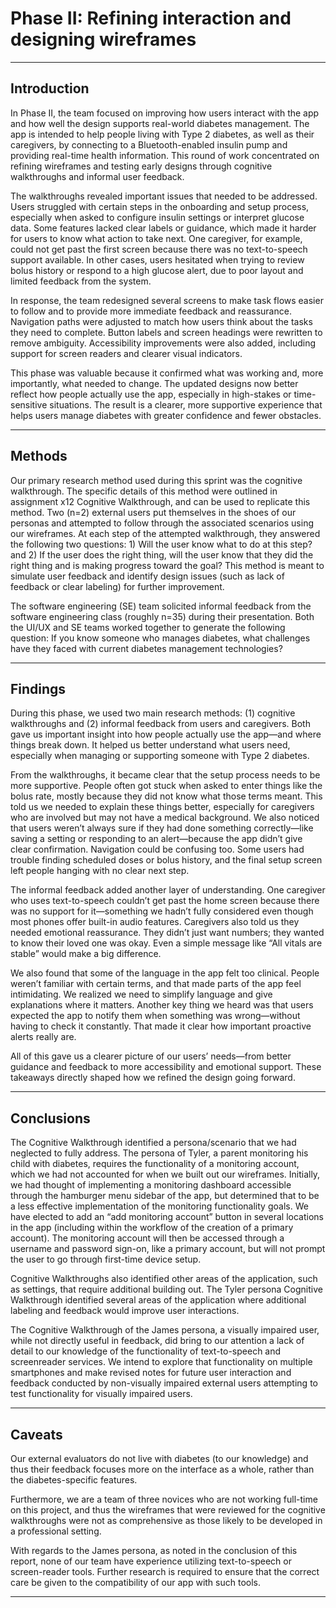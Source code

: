 # Phase II: Refining interaction and designing wireframes

---

## Introduction
In Phase II, the team focused on improving how users interact with the app and how well the design supports real-world diabetes management. The app is intended to help people living with Type 2 diabetes, as well as their caregivers, by connecting to a Bluetooth-enabled insulin pump and providing real-time health information. This round of work concentrated on refining wireframes and testing early designs through cognitive walkthroughs and informal user feedback.

The walkthroughs revealed important issues that needed to be addressed. Users struggled with certain steps in the onboarding and setup process, especially when asked to configure insulin settings or interpret glucose data. Some features lacked clear labels or guidance, which made it harder for users to know what action to take next. One caregiver, for example, could not get past the first screen because there was no text-to-speech support available. In other cases, users hesitated when trying to review bolus history or respond to a high glucose alert, due to poor layout and limited feedback from the system.

In response, the team redesigned several screens to make task flows easier to follow and to provide more immediate feedback and reassurance. Navigation paths were adjusted to match how users think about the tasks they need to complete. Button labels and screen headings were rewritten to remove ambiguity. Accessibility improvements were also added, including support for screen readers and clearer visual indicators.

This phase was valuable because it confirmed what was working and, more importantly, what needed to change. The updated designs now better reflect how people actually use the app, especially in high-stakes or time-sensitive situations. The result is a clearer, more supportive experience that helps users manage diabetes with greater confidence and fewer obstacles.

---

## Methods

Our primary research method used during this sprint was the cognitive walkthrough. The specific details of this method were outlined in assignment x12 Cognitive Walkthrough, and can be used to replicate this method. Two (n=2) external users put themselves in the shoes of our personas and attempted to follow through the associated scenarios using our wireframes. At each step of the attempted walkthrough, they answered the following two questions: 1) Will the user know what to do at this step? and 2) If the user does the right thing, will the user know that they did the right thing and is making progress toward the goal? This method is meant to simulate user feedback and identify design issues (such as lack of feedback or clear labeling) for further improvement.

The software engineering (SE) team solicited informal feedback from the software engineering class (roughly n=35) during their presentation. Both the UI/UX and SE teams worked together to generate the following question: If you know someone who manages diabetes, what challenges have they faced with current diabetes management technologies?

---

## Findings

During this phase, we used two main research methods: (1) cognitive walkthroughs and (2) informal feedback from users and caregivers. Both gave us important insight into how people actually use the app—and where things break down. It helped us better understand what users need, especially when managing or supporting someone with Type 2 diabetes.

From the walkthroughs, it became clear that the setup process needs to be more supportive. People often got stuck when asked to enter things like the bolus rate, mostly because they did not know what those terms meant. This told us we needed to explain these things better, especially for caregivers who are involved but may not have a medical background. We also noticed that users weren’t always sure if they had done something correctly—like saving a setting or responding to an alert—because the app didn’t give clear confirmation. Navigation could be confusing too. Some users had trouble finding scheduled doses or bolus history, and the final setup screen left people hanging with no clear next step.

The informal feedback added another layer of understanding. One caregiver who uses text-to-speech couldn’t get past the home screen because there was no support for it—something we hadn’t fully considered even though most phones offer built-in audio features. Caregivers also told us they needed emotional reassurance. They didn’t just want numbers; they wanted to know their loved one was okay. Even a simple message like “All vitals are stable” would make a big difference.

We also found that some of the language in the app felt too clinical. People weren’t familiar with certain terms, and that made parts of the app feel intimidating. We realized we need to simplify language and give explanations where it matters. Another key thing we heard was that users expected the app to notify them when something was wrong—without having to check it constantly. That made it clear how important proactive alerts really are.

All of this gave us a clearer picture of our users’ needs—from better guidance and feedback to more accessibility and emotional support. These takeaways directly shaped how we refined the design going forward.

---

## Conclusions

The Cognitive Walkthrough identified a persona/scenario that we had neglected to fully address. The persona of Tyler, a parent monitoring his child with diabetes, requires the functionality of a monitoring account, which we had not accounted for when we built out our wireframes. Initially, we had thought of implementing a monitoring dashboard accessible through the hamburger menu sidebar of the app, but determined that to be a less effective implementation of the monitoring functionality goals. We have elected to add an “add monitoring account” button in several locations in the app (including within the workflow of the creation of a primary account). The monitoring account will then be accessed through a username and password sign-on, like a primary account, but will not prompt the user to go through first-time device setup.

Cognitive Walkthroughs also identified other areas of the application, such as settings, that require additional building out. The Tyler persona Cognitive Walkthrough identified several areas of the application where additional labeling and feedback would improve user interactions.

The Cognitive Walkthrough of the James persona, a visually impaired user, while not directly useful in feedback, did bring to our attention a lack of detail to our knowledge of the functionality of text-to-speech and screenreader services. We intend to explore that functionality on multiple smartphones and make revised notes for future user interaction and feedback conducted by non-visually impaired external users attempting to test functionality for visually impaired users.

---

## Caveats

Our external evaluators do not live with diabetes (to our knowledge) and thus their feedback focuses more on the interface as a whole, rather than the diabetes-specific features.

Furthermore, we are a team of three novices who are not working full-time on this project, and thus the wireframes that were reviewed for the cognitive walkthroughs were not as comprehensive as those likely to be developed in a professional setting.

With regards to the James persona, as noted in the conclusion of this report, none of our team have experience utilizing text-to-speech or screen-reader tools. Further research is required to ensure that the correct care be given to the compatibility of our app with such tools.

---
